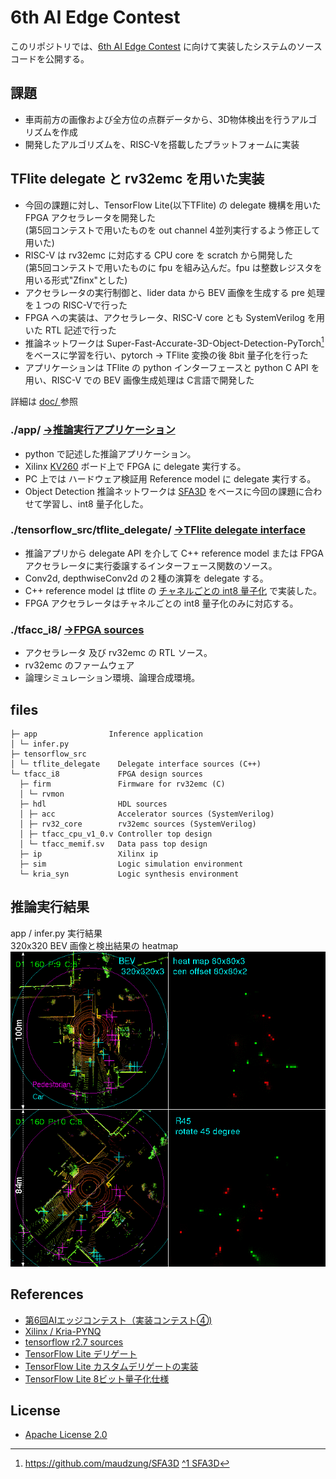 # 6th AI Edge Contest

このリポジトリでは、[6th AI Edge Contest](https://signate.jp/competitions/732) に向けて実装したシステムのソースコードを公開する。 

## 課題

- 車両前方の画像および全方位の点群データから、3D物体検出を行うアルゴリズムを作成  
- 開発したアルゴリズムを、RISC-Vを搭載したプラットフォームに実装  

## TFlite delegate と rv32emc を用いた実装

- 今回の課題に対し、TensorFlow Lite(以下TFlite) の delegate 機構を用いた FPGA アクセラレータを開発した  
  (第5回コンテストで用いたものを out channel 4並列実行するよう修正して用いた)  
- RISC-V は rv32emc に対応する CPU core を scratch から開発した  
  (第5回コンテストで用いたものに fpu を組み込んだ。fpu は整数レジスタを用いる形式"Zfinx"とした)  
- アクセラレータの実行制御と、lider data から BEV 画像を生成する pre 処理を１つの RISC-Vで行った   
- FPGA への実装は、アクセラレータ、RISC-V core とも SystemVerilog を用いた RTL 記述で行った  
- 推論ネットワークは Super-Fast-Accurate-3D-Object-Detection-PyTorch[^1] をベースに学習を行い、pytorch → TFlite 変換の後 8bit 量子化を行った  
- アプリケーションは TFlite の python インターフェースと python C API を用い、RISC-V での BEV 画像生成処理は C言語で開発した  

[^1]:https://github.com/maudzung/SFA3D
[^1 SFA3D](https://github.com/maudzung/SFA3D)

詳細は [doc/ ](https://shin-yamashita.github.io/6th-AI-Edge-Contest) 参照

### ./app/ [→推論実行アプリケーション](app/)  

- python で記述した推論アプリケーション。  
- Xilinx [KV260](https://japan.xilinx.com/products/som/kria/kv260-vision-starter-kit/kv260-getting-started/getting-started.html) ボード上で FPGA に delegate 実行する。
- PC 上では ハードウェア検証用 Reference model に delegate 実行する。
- Object Detection 推論ネットワークは [SFA3D](https://github.com/maudzung/SFA3D) をベースに今回の課題に合わせて学習し、int8 量子化した。  

### ./tensorflow_src/tflite_delegate/  [→TFlite delegate interface](tensorflow_src/)  
- 推論アプリから delegate API を介して C++ reference model または FPGA アクセラレータに実行委譲するインターフェース関数のソース。  
- Conv2d, depthwiseConv2d の２種の演算を delegate する。
- C++ reference model は tflite の [チャネルごとの int8 量子化](https://www.tensorflow.org/lite/performance/quantization_spec) で実装した。
- FPGA アクセラレータはチャネルごとの int8 量子化のみに対応する。  

### ./tfacc_i8/  [→FPGA sources](tfacc_i8/)  
- アクセラレータ 及び rv32emc の RTL ソース。  
- rv32emc のファームウェア  
- 論理シミュレーション環境、論理合成環境。  

## files
```
├─ app                Inference application
│ └─ infer.py
├─ tensorflow_src
│ └─ tflite_delegate    Delegate interface sources (C++)
└─ tfacc_i8             FPGA design sources
  ├─ firm               Firmware for rv32emc (C)
  │ └─ rvmon
  ├─ hdl                HDL sources
  │ ├─ acc              Accelerator sources (SystemVerilog)
  │ ├─ rv32_core        rv32emc sources (SystemVerilog)
  │ ├─ tfacc_cpu_v1_0.v Controller top design
  │ └─ tfacc_memif.sv   Data pass top design
  ├─ ip                 Xilinx ip
  ├─ sim                Logic simulation environment
  └─ kria_syn           Logic synthesis environment
```
## 推論実行結果

app / infer.py 実行結果  
320x320  BEV 画像と検出結果の heatmap  
![example-anime](doc/docs/rimg/anime_ov.gif)

## References
- [第6回AIエッジコンテスト（実装コンテスト④)](https://signate.jp/competitions/732)
- [Xilinx / Kria-PYNQ](https://github.com/Xilinx/Kria-PYNQ)
- [tensorflow r2.7 sources](https://github.com/tensorflow/tensorflow/tree/r2.7) 
- [TensorFlow Lite デリゲート](https://www.tensorflow.org/lite/performance/delegates)
- [TensorFlow Lite カスタムデリゲートの実装](https://www.tensorflow.org/lite/performance/implementing_delegate#when_should_i_create_a_custom_delegate)
- [TensorFlow Lite 8ビット量子化仕様](https://www.tensorflow.org/lite/performance/quantization_spec) 

## License
- [Apache License 2.0](LICENSE)
